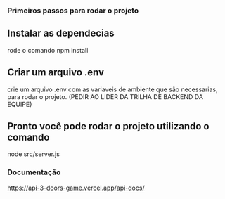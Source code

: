 ### Primeiros passos para rodar o projeto

## Instalar as dependecias 
rode o comando npm install

## Criar um arquivo .env
crie um arquivo .env com as variaveis de ambiente que são necessarias, para rodar o projeto. (PEDIR AO LIDER DA TRILHA DE BACKEND DA EQUIPE)

## Pronto você pode rodar o projeto utilizando o comando
node src/server.js

### Documentação
https://api-3-doors-game.vercel.app/api-docs/
